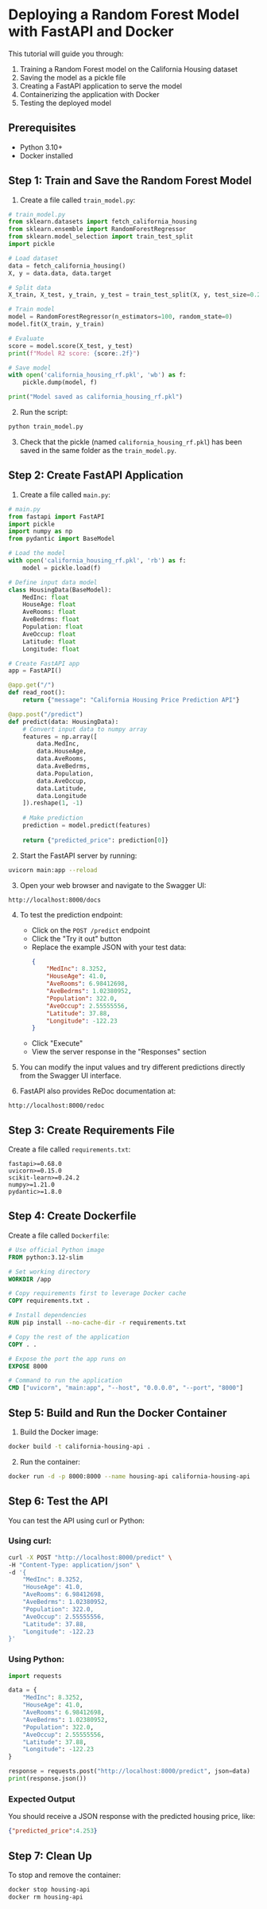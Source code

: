 # Deploying a Random Forest Model with FastAPI and Docker

This tutorial will guide you through:
1. Training a Random Forest model on the California Housing dataset
2. Saving the model as a pickle file
3. Creating a FastAPI application to serve the model
4. Containerizing the application with Docker
5. Testing the deployed model

## Prerequisites
- Python 3.10+
- Docker installed

## Step 1: Train and Save the Random Forest Model

1. Create a file called `train_model.py`:

```python
# train_model.py
from sklearn.datasets import fetch_california_housing
from sklearn.ensemble import RandomForestRegressor
from sklearn.model_selection import train_test_split
import pickle

# Load dataset
data = fetch_california_housing()
X, y = data.data, data.target

# Split data
X_train, X_test, y_train, y_test = train_test_split(X, y, test_size=0.2, random_state=0)

# Train model
model = RandomForestRegressor(n_estimators=100, random_state=0)
model.fit(X_train, y_train)

# Evaluate
score = model.score(X_test, y_test)
print(f"Model R2 score: {score:.2f}")

# Save model
with open('california_housing_rf.pkl', 'wb') as f:
    pickle.dump(model, f)

print("Model saved as california_housing_rf.pkl")
```

2. Run the script:
```bash
python train_model.py
```

3. Check that the pickle (named `california_housing_rf.pkl`) has been saved in the same folder as the `train_model.py`.

## Step 2: Create FastAPI Application

1. Create a file called `main.py`:

```python
# main.py
from fastapi import FastAPI
import pickle
import numpy as np
from pydantic import BaseModel

# Load the model
with open('california_housing_rf.pkl', 'rb') as f:
    model = pickle.load(f)

# Define input data model
class HousingData(BaseModel):
    MedInc: float
    HouseAge: float
    AveRooms: float
    AveBedrms: float
    Population: float
    AveOccup: float
    Latitude: float
    Longitude: float

# Create FastAPI app
app = FastAPI()

@app.get("/")
def read_root():
    return {"message": "California Housing Price Prediction API"}

@app.post("/predict")
def predict(data: HousingData):
    # Convert input data to numpy array
    features = np.array([
        data.MedInc,
        data.HouseAge,
        data.AveRooms,
        data.AveBedrms,
        data.Population,
        data.AveOccup,
        data.Latitude,
        data.Longitude
    ]).reshape(1, -1)
    
    # Make prediction
    prediction = model.predict(features)
    
    return {"predicted_price": prediction[0]}
```

2. Start the FastAPI server by running:
```bash
uvicorn main:app --reload
```

3. Open your web browser and navigate to the Swagger UI:
```
http://localhost:8000/docs
```

4. To test the prediction endpoint:
   - Click on the `POST /predict` endpoint
   - Click the "Try it out" button
   - Replace the example JSON with your test data:
     ```json
     {
         "MedInc": 8.3252,
         "HouseAge": 41.0,
         "AveRooms": 6.98412698,
         "AveBedrms": 1.02380952,
         "Population": 322.0,
         "AveOccup": 2.55555556,
         "Latitude": 37.88,
         "Longitude": -122.23
     }
     ```
   - Click "Execute"
   - View the server response in the "Responses" section

5. You can modify the input values and try different predictions directly from the Swagger UI interface.

6. FastAPI also provides ReDoc documentation at:
```
http://localhost:8000/redoc
```

## Step 3: Create Requirements File

Create a file called `requirements.txt`:

```
fastapi>=0.68.0
uvicorn>=0.15.0
scikit-learn>=0.24.2
numpy>=1.21.0
pydantic>=1.8.0
```

## Step 4: Create Dockerfile

Create a file called `Dockerfile`:

```dockerfile
# Use official Python image
FROM python:3.12-slim

# Set working directory
WORKDIR /app

# Copy requirements first to leverage Docker cache
COPY requirements.txt .

# Install dependencies
RUN pip install --no-cache-dir -r requirements.txt

# Copy the rest of the application
COPY . .

# Expose the port the app runs on
EXPOSE 8000

# Command to run the application
CMD ["uvicorn", "main:app", "--host", "0.0.0.0", "--port", "8000"]
```

## Step 5: Build and Run the Docker Container

1. Build the Docker image:
```bash
docker build -t california-housing-api .
```

2. Run the container:
```bash
docker run -d -p 8000:8000 --name housing-api california-housing-api
```

## Step 6: Test the API

You can test the API using curl or Python:

### Using curl:
```bash
curl -X POST "http://localhost:8000/predict" \
-H "Content-Type: application/json" \
-d '{
    "MedInc": 8.3252,
    "HouseAge": 41.0,
    "AveRooms": 6.98412698,
    "AveBedrms": 1.02380952,
    "Population": 322.0,
    "AveOccup": 2.55555556,
    "Latitude": 37.88,
    "Longitude": -122.23
}'
```

### Using Python:
```python
import requests

data = {
    "MedInc": 8.3252,
    "HouseAge": 41.0,
    "AveRooms": 6.98412698,
    "AveBedrms": 1.02380952,
    "Population": 322.0,
    "AveOccup": 2.55555556,
    "Latitude": 37.88,
    "Longitude": -122.23
}

response = requests.post("http://localhost:8000/predict", json=data)
print(response.json())
```

### Expected Output
You should receive a JSON response with the predicted housing price, like:
```json
{"predicted_price":4.253}
```

## Step 7: Clean Up
To stop and remove the container:
```bash
docker stop housing-api
docker rm housing-api
```
